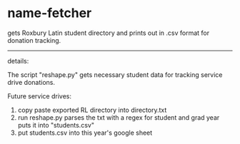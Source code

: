 # name-fetcher

gets Roxbury Latin student directory and prints out in .csv format for donation tracking.

----
details:

The script "reshape.py" gets necessary student data for tracking service drive donations.

Future service drives:

1. copy paste exported RL directory into directory.txt
2. run reshape.py
   parses the txt with a regex for student and grad year
   puts it into "students.csv"
3. put students.csv into this year's google sheet
